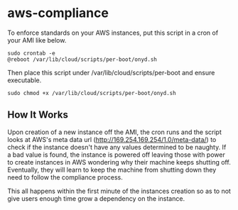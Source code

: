 # aws-compliance

To enforce standards on your AWS instances, put this script in a cron of your AMI like below.

```
sudo crontab -e
@reboot /var/lib/cloud/scripts/per-boot/onyd.sh
````

Then place this script under /var/lib/cloud/scripts/per-boot and ensure executable.

`sudo chmod +x /var/lib/cloud/scripts/per-boot/onyd.sh`

## How It Works

Upon creation of a new instance off the AMI, the cron runs and the script looks at AWS's meta data url (http://169.254.169.254/1.0/meta-data/) to check if the instance doesn't have any values determined to be naughty. If a bad value is found, the instance is powered off leaving those with power to create instances in AWS wondering why their machine keeps shutting off. Eventually, they will learn to keep the machine from shutting down they need to follow the compliance process.

This all happens within the first minute of the instances creation so as to not give users enough time grow a dependency on the instance.
